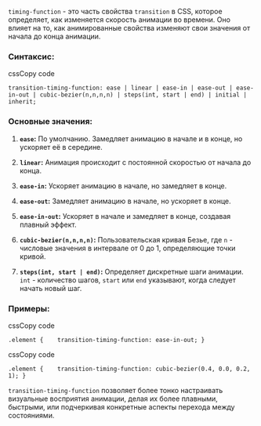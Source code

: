 `timing-function` - это часть свойства `transition` в CSS, которое определяет, как изменяется скорость анимации во времени. Оно влияет на то, как анимированные свойства изменяют свои значения от начала до конца анимации.

### Синтаксис:

cssCopy code

`transition-timing-function: ease | linear | ease-in | ease-out | ease-in-out | cubic-bezier(n,n,n,n) | steps(int, start | end) | initial | inherit;`

### Основные значения:

1. **`ease`:** По умолчанию. Замедляет анимацию в начале и в конце, но ускоряет её в середине.
    
2. **`linear`:** Анимация происходит с постоянной скоростью от начала до конца.
    
3. **`ease-in`:** Ускоряет анимацию в начале, но замедляет в конце.
    
4. **`ease-out`:** Замедляет анимацию в начале, но ускоряет в конце.
    
5. **`ease-in-out`:** Ускоряет в начале и замедляет в конце, создавая плавный эффект.
    
6. **`cubic-bezier(n,n,n,n)`:** Пользовательская кривая Безье, где `n` - числовые значения в интервале от 0 до 1, определяющие точки кривой.
    
7. **`steps(int, start | end)`:** Определяет дискретные шаги анимации. `int` - количество шагов, `start` или `end` указывают, когда следует начать новый шаг.
    

### Примеры:

cssCopy code

`.element {    transition-timing-function: ease-in-out; }`

cssCopy code

`.element {    transition-timing-function: cubic-bezier(0.4, 0.0, 0.2, 1); }`

`transition-timing-function` позволяет более тонко настраивать визуальные восприятия анимации, делая их более плавными, быстрыми, или подчеркивая конкретные аспекты перехода между состояниями.